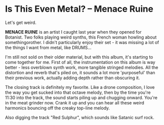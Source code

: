 # Is This Even Metal? – Menace Ruine

Let's get weird.

**MENACE RUINE** is an artist I caught last year when they opened for Botanist. Two folks playing weird synths, this French woman howling about somethingorother. I didn't particularly enjoy their set - it was missing a lot of the things I want from metal, like DRUMS...

I'm still not sold on their older material, but with this album, it's starting to come together for me. First of all, the instrumentation on this album is way better - less overblown synth work, more tangible stringed melodies. All the distortion and reverb that's piled on, it sounds a lot more 'purposeful' than their previous work, actually adding depth rather than obscuring it. 

The closing track is definitely my favorite. Like a drone composition, I love the way you get sucked into that octave melody, then by the time you're 11:30 into the track, the sound starts piling up and chugging onward. You're in the meat grinder now. Crank it up and you can hear all these weird harmonics bouncing off the creaky top-line melody.

Also digging the track "Red Sulphur", which sounds like Satanic surf rock.
